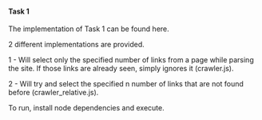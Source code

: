 #### Task 1

The implementation of Task 1 can be found here.

 2 different implementations are provided. 

 1 - Will select only the specified number of links from a page while parsing the site. If those links are already seen, simply ignores it (crawler.js).
 
 2 - Will try and select the specified n number of links that are not found before (crawler_relative.js).

To run, install node dependencies and execute. 


